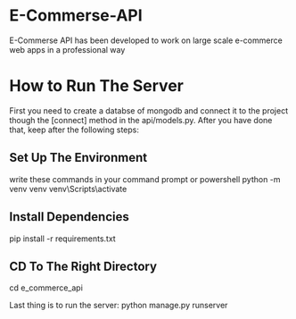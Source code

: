 # E-Commerse-API
E-Commerse API has been developed to work on large scale e-commerce web apps in a professional way

# How to Run The Server
First you need to create a databse of mongodb and connect it to the project though the [connect] method in the api/models.py.
After you have done that, keep after the following steps:

## Set Up The Environment
write these commands in your command prompt or powershell
  python -m venv venv
  venv\Scripts\activate

## Install Dependencies
  pip install -r requirements.txt

## CD To The Right Directory
  cd e_commerce_api

Last thing is to run the server: python manage.py runserver
